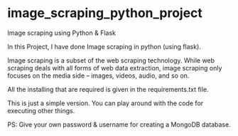 # image_scraping_python_project
Image scraping using Python &amp; Flask

In this Project, I have done Image scraping in python (using flask).

Image scraping is a subset of the web scraping technology. While web scraping deals with all forms of web data extraction, image scraping only focuses on the media side – images, videos, audio, and so on.

All the installing that are required is given in the requirements.txt file.

This is just a simple version. You can play around with the code for executing other things.

PS: Give your own password & username for creating a MongoDB database.

